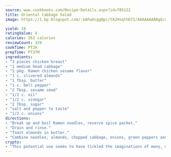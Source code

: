 ```yaml
---
source: www.cookbooks.com/Recipe-Details.aspx?id=785122
title: Oriental Cabbage Salad
image: https://1.bp.blogspot.com/-bAFwUcggQpc/YA2HvqthD7I/AAAAAAAABgQ/dGGityjUeSk5WIgvhJroHVt7XYoXF2qygCLcBGAsYHQ/s320/10.png

yield: 10
ratingValue: 4
calories: 262 calories
reviewCount: 329
cookTime: PT2H
prepTime: PT37M
ingredients:
- "3 pieces chicken breast"
- "1 medium head cabbage"
- "2 pkg. Ramen chicken sesame flavor"
- "1 c. slivered almonds"
- "1 Tbsp. butter"
- "1 c. bell pepper"
- "2 Tbsp. sesame seed"
- "1/2 c. oil"
- "1/2 c. vinegar"
- "2 Tbsp. sugar"
- "salt and pepper to taste"
- "1/2 c. onions"
directions:
- "Break up and boil Ramen noodles, reserve spice packet."
- "Drain and rinse."
- "Toast almonds in butter."
- "Combine noodles, almonds, chopped cabbage, onions, green peppers and sesame seed."
crypto:
- "This potential use seems to have tickled the imaginations of many, many bitcoin fanciers."
---
```

